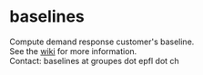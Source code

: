 baselines
=========

Compute demand response customer's baseline. <br>
See the [wiki](https://github.com/tritritri/baselines/wiki) for more information. <br>
Contact: baselines at groupes dot epfl dot ch
